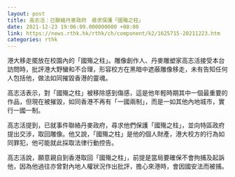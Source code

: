 ```yaml
---
layout: post
title: 高志活：已聯絡丹麥政府　尋求保護「國殤之柱」
date: 2021-12-23 19:06:09.000000000 +08:00
link: https://news.rthk.hk/rthk/ch/component/k2/1625715-20211223.htm
categories: rthk
---
```


港大移走擺放在校園內的「國殤之柱」。雕像創作人、丹麥雕塑家高志活接受本台訪問時，批評港大野蠻和不合理，形容校方在黑暗中遮蔽雕像移走，未有告知任何人包括他，做法如同摧毀香港的靈魂。

高志活表示，對「國殤之柱」被移除感到傷感，這是他年輕時期其中一個最重要的作品，但現在被摧毀，如同香港不再有「一國兩制」，而是一如其他內地城市，實行一國一制。

高志活提到，已就事件聯絡丹麥政府，尋求他們保護「國殤之柱」，並向特區政府提出交涉，取回雕像。他又說，「國殤之柱」是他的個人財產，港大校方的行為如同罪犯，他可能就此採取法律行動控告。

高志活說，願意親自到香港取回「國殤之柱」，前提是當局要確保不會拘捕及起訴他，因為他過往亦曾對內地人權狀況作出批評，擔心來港時，會因國安法而被捕。
